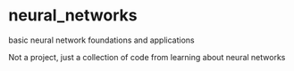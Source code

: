 # neural_networks
basic neural network foundations and applications

Not a project, just a collection of code from learning about neural networks
